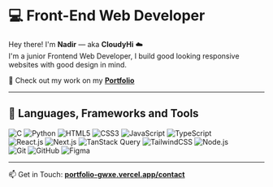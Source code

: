 # 💻 Front-End Web Developer  

Hey there! I'm **Nadir** — aka **CloudyHi** ☁️  
I'm a junior Frontend Web Developer, I build good looking responsive websites with good design in mind.  

🎨 Check out my work on my [**Portfolio**](https://portfolio-gwxe.vercel.app/)

---

## 🧠 Languages, Frameworks and Tools
![C](https://img.shields.io/badge/C-00599C?style=for-the-badge&logo=c&logoColor=white)
![Python](https://img.shields.io/badge/Python-FFD43B?style=for-the-badge&logo=python&logoColor=3776AB)
![HTML5](https://img.shields.io/badge/HTML5-E34F26?style=for-the-badge&logo=html5&logoColor=white)
![CSS3](https://img.shields.io/badge/CSS3-1572B6?style=for-the-badge&logo=css3&logoColor=white)
![JavaScript](https://img.shields.io/badge/JavaScript-F7DF1E?style=for-the-badge&logo=javascript&logoColor=000000)
![TypeScript](https://img.shields.io/badge/TypeScript-007ACC?style=for-the-badge&logo=typescript&logoColor=white)  
![React.js](https://img.shields.io/badge/React.js-000000?style=for-the-badge&logo=react&logoColor=61DAFB)
![Next.js](https://img.shields.io/badge/Next.js-000000?style=for-the-badge&logo=nextdotjs&logoColor=white)
![TanStack Query](https://img.shields.io/badge/TanStack%20Query-FF4154?style=for-the-badge&logo=react-query&logoColor=white)
![TailwindCSS](https://img.shields.io/badge/TailwindCSS-000000?style=for-the-badge&logo=tailwind-css&logoColor=38B2AC)
![Node.js](https://img.shields.io/badge/Node.js-000000?style=for-the-badge&logo=node.js&logoColor=43853D)  
![Git](https://img.shields.io/badge/Git-F05032?style=for-the-badge&logo=git&logoColor=white)
![GitHub](https://img.shields.io/badge/GitHub-181717?style=for-the-badge&logo=github&logoColor=white)
![Figma](https://img.shields.io/badge/Figma-000000?style=for-the-badge&logo=figma&logoColor=F24E1E)

---

📫 Get in Touch: [**portfolio-gwxe.vercel.app/contact**](https://portfolio-gwxe.vercel.app/contact)
